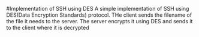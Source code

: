 #Implementation of SSH using DES
A simple implementation of SSH using DES(Data Encryption Standards) protocol. THe client sends the filename of the file it needs to the server. The server encrypts it using DES and sends it to the client where it is decrypted 

